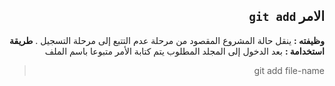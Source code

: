 ﻿

<div dir = rtl > 

## الامر `git add` 

**وظيفته :** 
ينقل حالة المشروع المقصود من مرحلة عدم التتبع إلى مرحلة التسجيل .
**طريقة استخدامة :**
بعد الدخول إلى المجلد المطلوب يتم كتابة الأمر متبوعا باسم الملف 
<div dir = rtl > 

>  git add file-name

</dir>

</dir>



